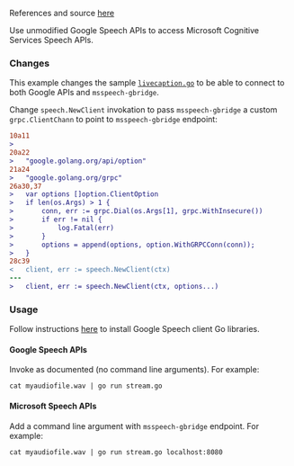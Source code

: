 References and source [here](https://cloud.google.com/speech/docs/reference/libraries#client-libraries-install-go)

Use unmodified Google Speech APIs to access Microsoft Cognitive Services Speech APIs.

### Changes

This example changes the sample [`livecaption.go`](https://github.com/GoogleCloudPlatform/golang-samples/blob/master/speech/livecaption/livecaption.go) to be able to connect to both Google APIs and `msspeech-gbridge`.

Change `speech.NewClient` invokation to pass `msspeech-gbridge` a custom `grpc.ClientChann` to point to `msspeech-gbridge` endpoint:

```patch
10a11
> 
20a22
> 	"google.golang.org/api/option"
21a24
> 	"google.golang.org/grpc"
26a30,37
> 	var options []option.ClientOption
> 	if len(os.Args) > 1 {
> 		conn, err := grpc.Dial(os.Args[1], grpc.WithInsecure())
> 		if err != nil {
> 			log.Fatal(err)
> 		}
> 		options = append(options, option.WithGRPCConn(conn));
> 	}
28c39
< 	client, err := speech.NewClient(ctx)
---
> 	client, err := speech.NewClient(ctx, options...)
```

### Usage

Follow instructions [here](https://cloud.google.com/speech/docs/reference/libraries#client-libraries-install-go) to install Google Speech client Go libraries.

#### Google Speech APIs

Invoke as documented (no command line arguments). For example:

```
cat myaudiofile.wav | go run stream.go
```

#### Microsoft Speech APIs

Add a command line argument with `msspeech-gbridge` endpoint. For example:

```
cat myaudiofile.wav | go run stream.go localhost:8080
```

